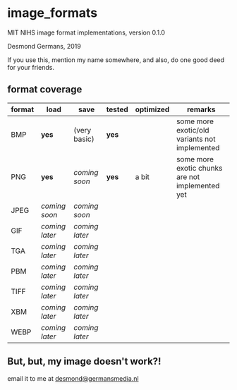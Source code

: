 # image_formats
MIT NIHS image format implementations, version 0.1.0

Desmond Germans, 2019

If you use this, mention my name somewhere, and also, do one good deed for your friends.

## format coverage

format | load           | save           | tested  | optimized | remarks
-------|----------------|----------------|---------|-----------|--------
BMP    | **yes**        | (very basic)   | **yes** |           | some more exotic/old variants not implemented
PNG    | **yes**        | *coming soon*  | **yes** | a bit     | some more exotic chunks are not implemented yet
JPEG   | *coming soon*  | *coming soon*  |         |           |
GIF    | *coming later* | *coming later* |         |           |
TGA    | *coming later* | *coming later* |         |           |
PBM    | *coming later* | *coming later* |         |           |
TIFF   | *coming later* | *coming later* |         |           |
XBM    | *coming later* | *coming later* |         |           |
WEBP   | *coming later* | *coming later* |         |           |

## But, but, my image doesn't work?!

email it to me at desmond@germansmedia.nl

